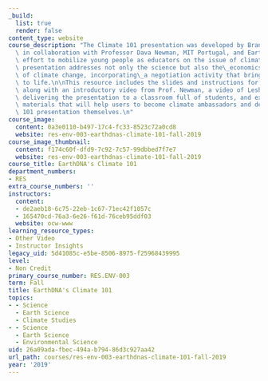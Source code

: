 ```yaml
---
_build:
  list: true
  render: false
content_type: website
course_description: "The Climate 101 presentation was developed by Brandon Leshchinskiy\
  \ in collaboration with Professor Dava Newman, MIT Portugal, and EarthDNA in an\
  \ effort to mobilize young people as educators on the issue of climate change. The\
  \ presentation addresses not only the science but also the\_economics and civics\
  \ of climate change, incorporating\_a negotiation activity that brings key concepts\
  \ to life.\n\nThis resource includes the slides and instructions for the presentation,\
  \ along with an introductory video from Prof. Newman, a video of Leshchinskiy actually\
  \ delivering the presentation to a classroom full of students, and extensive supporting\
  \ materials that will help users to become climate ambassadors and deliver the Climate\
  \ 101 presentation themselves.\n"
course_image:
  content: 0a3e0110-b497-17c4-fc33-8523c72a0cd8
  website: res-env-003-earthdnas-climate-101-fall-2019
course_image_thumbnail:
  content: f174c60f-dfd9-7c92-7c57-99dbbed7f7e7
  website: res-env-003-earthdnas-climate-101-fall-2019
course_title: EarthDNA's Climate 101
department_numbers:
- RES
extra_course_numbers: ''
instructors:
  content:
  - de2aeb18-6c75-22eb-1c67-71ec42f1057c
  - 165470cd-76a3-6e26-f61d-76ceb95ddf03
  website: ocw-www
learning_resource_types:
- Other Video
- Instructor Insights
legacy_uid: 5d41085c-e5be-8506-8975-f25968439995
level:
- Non Credit
primary_course_number: RES.ENV-003
term: Fall
title: EarthDNA's Climate 101
topics:
- - Science
  - Earth Science
  - Climate Studies
- - Science
  - Earth Science
  - Environmental Science
uid: 26a09ada-fbec-494a-b794-86d3c927aa42
url_path: courses/res-env-003-earthdnas-climate-101-fall-2019
year: '2019'
---
```

